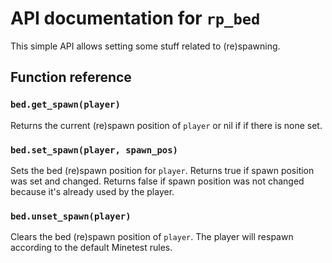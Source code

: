 # API documentation for `rp_bed`

This simple API allows setting some stuff related to (re)spawning.

## Function reference

### `bed.get_spawn(player)`

Returns the current (re)spawn position of `player` or nil if if there is
none set.

### `bed.set_spawn(player, spawn_pos)`

Sets the bed (re)spawn position for `player`.
Returns true if spawn position was set and changed.
Returns false if spawn position was not changed because
it's already used by the player.


### `bed.unset_spawn(player)`

Clears the bed (re)spawn position of `player`. The player will respawn
according to the default Minetest rules.
